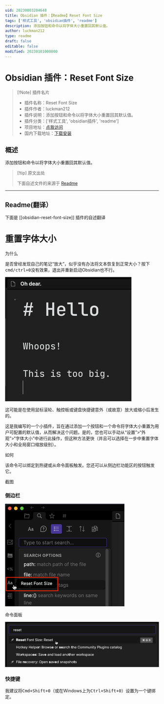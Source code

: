 ```yaml
---
uid: 20230803204648
title: Obsidian 插件：【Readme】Reset Font Size
tags: ['样式工具', 'obsidian插件', 'readme']
description: 添加按钮和命令以将字体大小重置回其默认值。
author: luckman212
type: readme
draft: false
editable: false
modified: 20230101000000
---
```


# Obsidian 插件：Reset Font Size

> [!Note] 插件名片
> - 插件名称：Reset Font Size
> - 插件作者：luckman212
> - 插件说明：添加按钮和命令以将字体大小重置回其默认值。
> - 插件分类：['样式工具', 'obsidian插件', 'readme']
> - 项目地址：[点我访问](https://github.com/luckman212/obsidian-reset-font-size)
> - 国内下载地址：[下载安装](https://pkmer.cn/products/plugin/pluginMarket/?obsidian-reset-font-size)

## 概述

添加按钮和命令以将字体大小重置回其默认值。



> [!tip] 原文出处
> 
>下面自述文件的来源于 [Readme](https://ghproxy.net/https://raw.githubusercontent.com/luckman212/obsidian-reset-font-size/main/README.md)
> 

---

## Readme(翻译）

下面是 [[obsidian-reset-font-size]] 插件的自述翻译


# 重置字体大小

为什么

是否曾经发现自己的笔记“放大”，似乎没有办法将文本恢复到正常大小？按下<kbd>cmd/ctrl+0</kbd>没有效果，退出并重新启动Obsidian也不行。

<img src="https://raw.githubusercontent.com/luckman212/obsidian-reset-font-size/main/img/zoomed.png"/>

这可能是在使用鼠标滚轮、触控板或键盘快捷键意外（或故意）放大或缩小后发生的。

这是我编写的一个小插件，旨在通过添加一个按钮和一个命令将字体大小重置为用户可配置的默认值，从而解决这个问题。是的，您也可以手动从“设置”>“外观”>“字体大小”中进行此操作，但这种方法更快（并且可以选择在一步中重置字体大小和全局窗口缩放级别）。

如何

该命令可以绑定到热键或从命令面板触发。您还可以从侧边栏功能区的按钮触发它。

截图

### 侧边栏

<img src="https://raw.githubusercontent.com/luckman212/obsidian-reset-font-size/main/img/sidebar.png"/>

命令面板

<img src="https://raw.githubusercontent.com/luckman212/obsidian-reset-font-size/main/img/palette.png"/>

### 快捷键

我建议将<kbd>Cmd+Shift+0</kbd>（或在Windows上为<kbd>Ctrl+Shift+0</kbd>）设置为一个键绑定。



